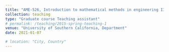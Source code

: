 ```yaml
---
title: "AME-526, Introduction to mathematical methods in engineering II"
collection: teaching
type: "Graduate course Teaching assistant"
# permalink: /teaching/2015-spring-teaching-1
venue: "University of Southern California, Department"
date: 2021-01-07

# location: "City, Country"
---
```


<!-- This is a description of a teaching experience. You can use markdown like any other post. -->

<!-- Heading 1
======

Heading 2
======

Heading 3
====== -->

